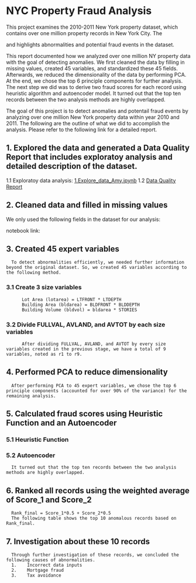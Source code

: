 # NYC Property Fraud Analysis

This project examines the 2010-2011 New York property dataset, which contains over one million property records in New York City. The

 and highlights abnormalities and potential fraud events in the dataset.


This report documented how we analyzed over one million NY property data with the goal of detecting anomalies. We first cleaned the data by filling in missing values, created 45 variables, and standardized these 45 fields. Afterwards, we reduced the dimensionality of the data by performing PCA. At the end, we chose the top 6 principle components for further analysis. The next step we did was to derive two fraud scores for each record using heuristic algorithm and autoencoder model. It turned out that the top ten records between the two analysis methods are highly overlapped.

The goal of this project is to detect anomalies and potentail fraud events by analyzing over one million New York property data within year 2010 and 2011. The following are the outline of what we did to accomplish the analysis. Please refer to the following link for a detailed report.

## 1. Explored the data and generated a Data Quality Report that includes exploratoy analysis and detailed description of the dataset.
1.1 Exploratoy data analysis: [1.Explore_data_Amy.ipynb](https://github.com/wanwanjong/NYCProperty_Fraud_Detection/blob/master/1.Explore_data_Amy.ipynb)
1.2 [Data Quality Report](https://github.com/wanwanjong/NYCProperty_Fraud_Detection/blob/master/DataQualityReport_Amy.pdf)

## 2. Cleaned data and filled in missing values
We only used the following fields in the dataset for our analysis:

notebook link:

## 3. Created 45 expert variables
	  To detect abnormalities efficiently, we needed further information beyond the original dataset. So, we created 45 variables according to the following method.
###   3.1 Create 3 size variables
          Lot Area (lotarea) = LTFRONT * LTDEPTH
          Building Area (bldarea) = BLDFRONT * BLDDEPTH
          Building Volume (bldvol) = bldarea * STORIES
###   3.2 Divide FULLVAL, AVLAND, and AVTOT by each size variables
	  	  After dividing FULLVAL, AVLAND, and AVTOT by every size variables created in the previous stage, we have a total of 9 variables, noted as r1 to r9.

## 4. Performed PCA to reduce dimensionality
	  After performing PCA to 45 expert variables, we chose the top 6 principle components (accounted for over 90% of the variance) for the remaining analysis.

## 5. Calculated fraud scores using Heuristic Function and an Autoencoder
###   5.1 Heuristic Function
###   5.2 Autoencoder

	  It turned out that the top ten records between the two analysis methods are highly overlapped.

## 6. Ranked all records using the weighted average of Score_1 and Score_2
	  Rank_final = Score_1*0.5 + Score_2*0.5
	  The following table shows the top 10 anomalous records based on Rank_final.

## 7. Investigation about these 10 records
      Through further investigation of these records, we concluded the following causes of abnormalities. 
      1.	Incorrect data inputs
      2.	Mortgage fraud 
      3.	Tax avoidance











